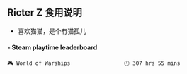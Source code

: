 ## Ricter Z 食用说明
- 喜欢猫猫，是个冇猫孤儿

<!-- steam-box start -->
#### - Steam playtime leaderboard
```text
🎮 World of Warships                 🕘 307 hrs 55 mins
```
<!-- Powered by https://github.com/YouEclipse/steam-box . -->
<!-- steam-box end -->
